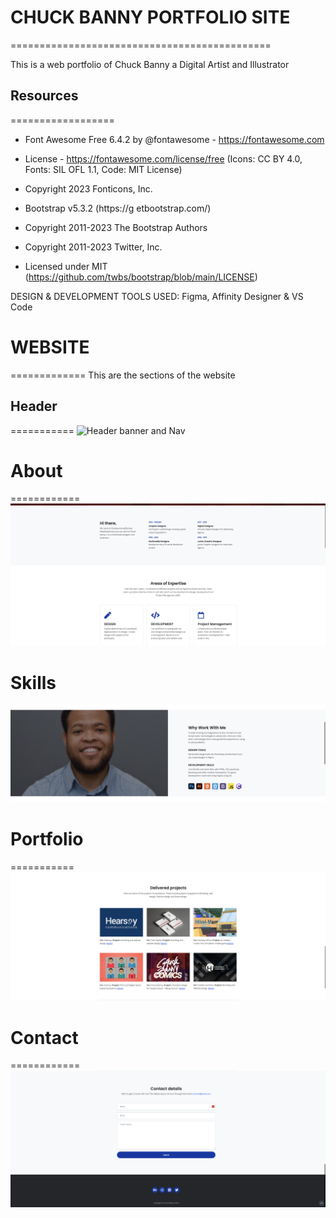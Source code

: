 # CHUCK BANNY PORTFOLIO SITE
=============================================

This is a web portfolio of Chuck Banny a Digital Artist and Illustrator

## Resources
==================
* Font Awesome Free 6.4.2 by @fontawesome - https://fontawesome.com
 * License - https://fontawesome.com/license/free (Icons: CC BY 4.0, Fonts: SIL OFL 1.1, Code: MIT License)
 * Copyright 2023 Fonticons, Inc.

* Bootstrap v5.3.2 (https://g etbootstrap.com/)
 * Copyright 2011-2023 The Bootstrap Authors
 * Copyright 2011-2023 Twitter, Inc.
 * Licensed under MIT (https://github.com/twbs/bootstrap/blob/main/LICENSE)


DESIGN & DEVELOPMENT TOOLS USED: Figma, Affinity Designer & VS Code



# WEBSITE
=============
This are the sections of the website 

## Header
===========
![Header banner and Nav](/screenshots/header-banner.png)

# About
============
![About section](/screenshots/about.png)

# Skills
![Skills](/screenshots/Skills.png)

# Portfolio
===========
![Projects](/screenshots/projects.png)


# Contact
============
![Contact](/screenshots/footer.png)